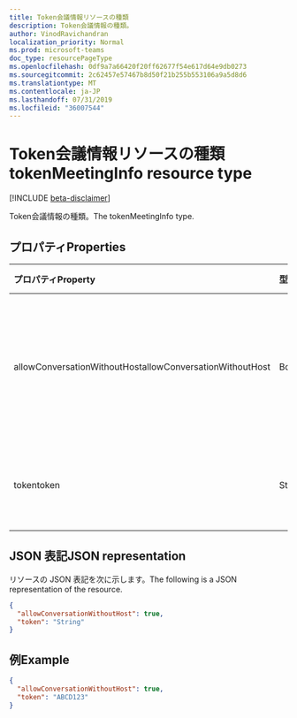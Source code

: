 ```yaml
---
title: Token会議情報リソースの種類
description: Token会議情報の種類。
author: VinodRavichandran
localization_priority: Normal
ms.prod: microsoft-teams
doc_type: resourcePageType
ms.openlocfilehash: 0df9a7a66420f20ff62677f54e617d64e9db0273
ms.sourcegitcommit: 2c62457e57467b8d50f21b255b553106a9a5d8d6
ms.translationtype: MT
ms.contentlocale: ja-JP
ms.lasthandoff: 07/31/2019
ms.locfileid: "36007544"
---
```

# <a name="tokenmeetinginfo-resource-type"></a><span data-ttu-id="c56db-103">Token会議情報リソースの種類</span><span class="sxs-lookup"><span data-stu-id="c56db-103">tokenMeetingInfo resource type</span></span>

[!INCLUDE [beta-disclaimer](../../includes/beta-disclaimer.md)]

<span data-ttu-id="c56db-104">Token会議情報の種類。</span><span class="sxs-lookup"><span data-stu-id="c56db-104">The tokenMeetingInfo type.</span></span>

## <a name="properties"></a><span data-ttu-id="c56db-105">プロパティ</span><span class="sxs-lookup"><span data-stu-id="c56db-105">Properties</span></span>

| <span data-ttu-id="c56db-106">プロパティ</span><span class="sxs-lookup"><span data-stu-id="c56db-106">Property</span></span>                     | <span data-ttu-id="c56db-107">型</span><span class="sxs-lookup"><span data-stu-id="c56db-107">Type</span></span>    | <span data-ttu-id="c56db-108">説明</span><span class="sxs-lookup"><span data-stu-id="c56db-108">Description</span></span>                                                                    |
| :--------------------------- | :------ | :----------------------------------------------------------------------------- |
| <span data-ttu-id="c56db-109">allowConversationWithoutHost</span><span class="sxs-lookup"><span data-stu-id="c56db-109">allowConversationWithoutHost</span></span> | <span data-ttu-id="c56db-110">Boolean</span><span class="sxs-lookup"><span data-stu-id="c56db-110">Boolean</span></span> | <span data-ttu-id="c56db-111">会話のホストが離れると、会話が続行できるかどうかを示します。</span><span class="sxs-lookup"><span data-stu-id="c56db-111">Indicates if a conversation can continue once the host of the conversation leaves.</span></span> |
| <span data-ttu-id="c56db-112">token</span><span class="sxs-lookup"><span data-stu-id="c56db-112">token</span></span>                        | <span data-ttu-id="c56db-113">String</span><span class="sxs-lookup"><span data-stu-id="c56db-113">String</span></span>  | <span data-ttu-id="c56db-114">ミーティングへの参加/アクティブ化のトークン。</span><span class="sxs-lookup"><span data-stu-id="c56db-114">The token to join/activate the meeting.</span></span>                                        |

## <a name="json-representation"></a><span data-ttu-id="c56db-115">JSON 表記</span><span class="sxs-lookup"><span data-stu-id="c56db-115">JSON representation</span></span>

<span data-ttu-id="c56db-116">リソースの JSON 表記を次に示します。</span><span class="sxs-lookup"><span data-stu-id="c56db-116">The following is a JSON representation of the resource.</span></span>

<!-- {
  "blockType": "resource",
  "optionalProperties": [

  ],
   "baseType": "microsoft.graph.meetingInfo",
  "@odata.type": "microsoft.graph.tokenMeetingInfo"
}-->
```json
{
  "allowConversationWithoutHost": true,
  "token": "String"
}
```

## <a name="example"></a><span data-ttu-id="c56db-117">例</span><span class="sxs-lookup"><span data-stu-id="c56db-117">Example</span></span>

<!-- {
  "blockType": "example",
  "@odata.type": "microsoft.graph.tokenMeetingInfo"
}-->
```json
{
  "allowConversationWithoutHost": true,
  "token": "ABCD123"
}
```

<!-- uuid: 8fcb5dbc-d5aa-4681-8e31-b001d5168d79
2015-10-25 14:57:30 UTC -->
<!--
{
  "type": "#page.annotation",
  "description": "tokenMeetingInfo resource",
  "keywords": "",
  "section": "documentation",
  "tocPath": "",
  "suppressions": []
}
-->
